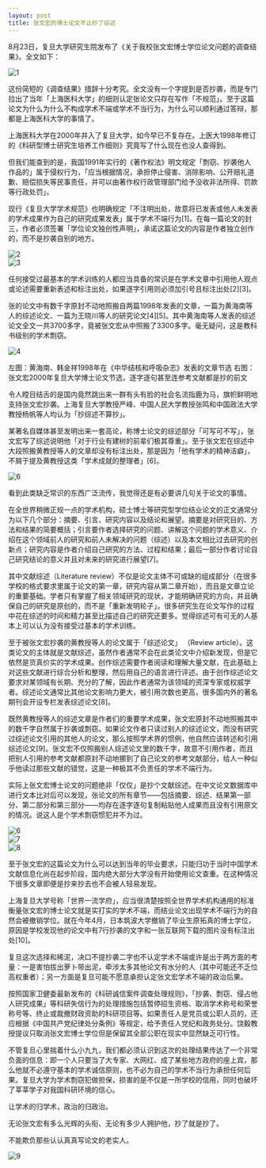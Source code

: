 ```yaml
---
layout: post
title: 张文宏的博士论文不止抄了综述
---
```


8月23日，复旦大学研究生院发布了《关于我校张文宏博士学位论文问题的调查结果》。全文如下：

![1](/images/20210825/1.png "1")  

这份简短的《调查结果》措辞十分考究。全文没有一个字提到是否抄袭，而是专门拉出了当年「上海医科大学」的细则认定张论文只存在写作「不规范」。至于这篇论文为什么为什么不构成学术不端或学术不当行为，为什么可以顺利通过答辩，那都是上海医科大学的事情了。

上海医科大学在2000年并入了复旦大学，如今早已不复存在。上医大1998年修订的《科研型博士研究生培养工作细则》究竟写了什么现在也没人查得到。

但我们能查到的是，我国1991年实行的《著作权法》明文规定「剽窃、抄袭他人作品的」属于侵权行为，「应当根据情况，承担停止侵害、消除影响、公开赔礼道歉、赔偿损失等民事责任，并可以由著作权行政管理部门给予没收非法所得、罚款等行政处罚」。

现行《复旦大学学术规范》也明确规定「不注明出处，故意将已发表或他人未发表的学术成果作为自己的研究成果发表」属于学术不端行为[1]。在每一篇论文的封三，作者必须签署「学位论文独创性声明」，承诺这篇论文的内容是作者独立创作的，而不是抄袭自别的地方。

![2](/images/20210825/2.png "2")  
![3](/images/20210825/3.png "3")  

任何接受过最基本的学术训练的人都应当具备的常识是在学术文章中引用他人观点或论述需要重新表述和标注出处，如果逐字引用则必须加引号且标注出处[2][3]。

张的论文中有数千字原封不动地照搬自两篇1998年发表的文章，一篇为黄海南等人的综述论文、一篇为王晓川等人的研究论文[4][5]。其中黄海南等人发表的综述论文全文一共3700多字，竟被张文宏从中照搬了3300多字。毫无疑问，这是教科书级别的学术剽窃。

![4](/images/20210825/4.png "4")  

左图：黄海南、韩金祥1998年在《中华结核和呼吸杂志》发表的文章节选
右图：张文宏2000年复旦大学博士论文节选，逐字逐句甚至连参考文献都是抄的前文

令人瞠目结舌的是国内竟然跳出来一群有头有脸的社会名流指鹿为马，旗帜鲜明地支持张文宏抄袭。上海复旦大学教授严峰、中国人民大学教授张鸣和中国政法大学教授杨帆等人均认为「抄综述不算抄」。

某著名自媒体甚至发明出来一套高论，称博士论文的综述部分「可写可不写」，张文宏写了综述说明他「对于行业有建树的前辈们极其尊重」。至于张文宏在综述中大段照搬黄教授等人的文章却没有标注出处，那是因为「他有学术的精神洁癖」，不屑于提及黄教授这类「学术成就的整理者」[6]。

![6](/images/20210825/6.png "5")  

看到此类缺乏常识的东西广泛流传，我觉得还是有必要讲几句关于论文的事情。

在全世界稍微正规一点的学术机构，硕士博士等研究型学位结业论文的正文通常分为以下几个部分：摘要、引言、研究内容以及结论和展望。摘要是对研究目的、方法和结果的简要概括；引言要作者选择研究的问题、讲解这个问题的学术意义、介绍在这个领域前人的研究和前人未解决的问题（综述）以及本文相比过去研究的创新点；研究内容是作者介绍自己研究的方法、过程和结果；最后一部分作者讨论自己研究结论的意义并且对未来的研究进行展望[7]。

其中文献综述（Literature review）不仅是论文主体不可或缺的组成部分（在很多学校的格式要求里属于论文的第一章，研究内容从第二章开始），而且是文章立论的重要基础。学者只有掌握了相关领域研究的现状，才能明确研究的方向，并且确保自己的研究是原创的，而不是「重新发明轮子」。很多研究生在论文写作的过程中花在综述的时间和精力甚至比描述自己的研究还要多。觉得综述可有可无的人基本上可以认为没有接受过基本的学术训练。

至于被张文宏抄袭的黄教授等人的论文属于「综述论文」 （Review article）。这类论文的主体就是文献综述，虽然作者通常不会在此类论文中介绍新发现，但是它依然是货真价实的学术成果。创作综述需要作者阅读和理解大量文献，在此基础上对这些文献进行综合分析和整理，然后用自己的语言进行评述。由于创作综述论文要求对某领域有长期、充分的了解，因此作者通常为该领域的资深专家或权威学者。综述论文通常比其他论文影响力更大，被引用次数也更高，很多国内外的著名期刊会开设专栏发表综述论文[8]。

既然黄教授等人的综述文章是作者们的重要学术成果，张文宏原封不动地照搬其中的数千字自然属于抄袭或剽窃。如果论文作者只读过别人的综述论文，而没有研究过综述论文引用的其他人的论文，那么按照学术界的惯例，他自然应该转述和引用综述论文[9]。张文宏不仅照搬别人综述论文里的数千字，故意不引用作者，而且把别人引用的参考文献都原封不动地挪到了自己论文的参考文献部分，给人一种似乎他读过那些文献的错觉，这是一种极其不负责任的学术不端行为。

实际上张文宏博士论文的问题绝非「仅仅」是抄个文献综述。在中文论文数据库中进行文本比对后可以发现，张论文的所有章节——包括摘要、综述、结果第一部分、第二部分和第三部分——均存在逐字逐句复制粘贴他人成果而且没有引用原文的情况。说这人是个学术剽窃惯犯并不为过。

![6](/images/20210825/6.png "6")  
![7](/images/20210825/7.png "7")  
![8](/images/20210825/8.png "8")  

至于张文宏的这篇论文为什么可以达到当年的毕业要求，只能归功于当时中国学术文献信息化尚在起步阶段，国内绝大部分大学没有开始使用论文查重。在这种情况下很多文章即便是抄来抄去也不会被人轻易发现。

上海复旦大学号称「世界一流学府」，应当很清楚按照全世界学术机构通用的标准衡量张文宏的博士论文就是实打实的学术不端，而结业论文出现学术不端行为的自然会被撤销学位。就在今年4月，日本筑波大学撤销了毕业生原拓真的博士学位，原因是学校发现他的论文中有7行抄袭的文字和一张互联网下载的图片没有标注出处[10]。

复旦这次选择和稀泥，决口不提抄袭二字也不认定学术不端或许是出于两方面的考量：一是害怕拔出萝卜带出泥，牵涉太多其他论文有水分的人（其中可能还不乏位高权重者）；另一方面是复旦可能不愿意承担认定张文宏学术不端的政治后果。

按照国家卫健委最新发布的《科研诚信案件调查处理规则》，「抄袭、剽窃、侵占他人研究成果」等科研失信行为的处理措施包括暂停招生资格、取消学术称号和荣誉称号等、终止或裁撤财政资助的科研项目等。如果责任人是党员或公职人员的，还应根据《中国共产党纪律处分条例》等规定，给予责任人党纪和政务处分。饶毅教授提议只取消张文宏博士学位但是保留其全部公职在现实中显然缺乏可行性。

不管复旦心里揣着什么小九九，我们都必须认识到这次的处理结果传达了一个非常负面的信息：即一个人只要当了大专家、大网红、成了某些地方政府的座上宾，那么他就不必遵守基本的学术诚信原则，也不必为自己的学术不当行为承担任何后果。复旦大学为学术剽窃犯做担保，损害的是不仅是一所学校的信用，同时也破坏了莘莘学子对我国科研环境的信心。

让学术的归学术，政治的归政治。

无论张文宏有多么光辉的头衔、无论有多少人拥护他，抄了就是抄了。

不能欺负那些认认真真写论文的老实人。

![9](/images/20210825/9.png "9") 

